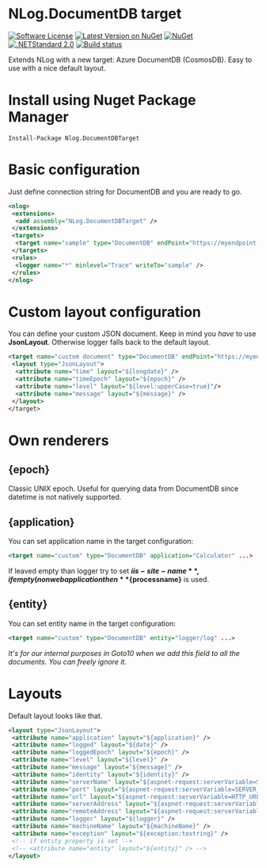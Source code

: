 # NLog.DocumentDB target

[![Software License](https://img.shields.io/badge/license-MIT-brightgreen.svg)](LICENSE.md)
[![Latest Version on NuGet](https://img.shields.io/nuget/v/Nlog.DocumentDBTarget.svg?style=flat-square)](https://www.nuget.org/packages/Nlog.DocumentDBTarget/)
[![NuGet](https://img.shields.io/nuget/dt/Nlog.DocumentDBTarget.svg)](https://www.nuget.org/packages/Nlog.DocumentDBTarget/)
[![.NETStandard 2.0](https://img.shields.io/badge/.NET%20Framework-4.5.2-blue.svg)](https://github.com/Microsoft/dotnet/blob/master/releases/net452/README.md)
[![Build status](https://frohikey.visualstudio.com/Goto10/_apis/build/status/NUGET/NLog.DocumentDB)](https://frohikey.visualstudio.com/Goto10/_build/latest?definitionId=5)

Extends NLog with a new target: Azure DocumentDB (CosmosDB). Easy to use with a nice default layout.

# Install using Nuget Package Manager

```Install-Package Nlog.DocumentDBTarget```

# Basic configuration

Just define connection string for DocumentDB and you are ready to go.

```xml
<nlog>
 <extensions> 
  <add assembly="NLog.DocumentDBTarget" />         
 </extensions>
 <targets>
  <target name="sample" type="DocumentDB" endPoint="https://myendpoint.documents.azure.com:443" authorizationKey="s0mes3cre7StuFf==" database="mydb" collection="mycollection"/>
 </targets>    
 <rules>
  <logger name="*" minlevel="Trace" writeTo="sample" />
 </rules>
</nlog>
```

# Custom layout configuration

You can define your custom JSON document. Keep in mind you *have* to use **JsonLayout**. Otherwise logger falls back to the default layout.

```xml
<target name="custom document" type="DocumentDB" endPoint="https://myendpoint.documents.azure.com:443" authorizationKey="s0mes3cre7StuFf==" database="mydb" collection="mycollection"/>
 <layout type="JsonLayout">
  <attribute name="time" layout="${longdate}" />
  <attribute name="timeEpoch" layout="${epoch}" />
  <attribute name="level" layout="${level:upperCase=true}"/>
  <attribute name="message" layout="${message}" />
 </layout>
</target>
```

# Own renderers

## {epoch}

Classic UNIX epoch. Useful for querying data from DocumentDB since datetime is not natively supported.

## {application}

You can set application name in the target configuration:

```xml
<target name="custom" type="DocumentDB" application="Calculator" ...>
```

If leaved empty than logger try to set **${iis-site-name}**, if empty (non web application then **${processname}** is used.

## {entity}

You can set entity name in the target configuration:

```xml
<target name="custom" type="DocumentDB" entity="logger/log" ...>
```

_It's for our internal purposes in Goto10 when we add this field to all the documents. You can freely ignore it._

# Layouts

Default layout looks like that.

```xml
<layout type="JsonLayout">
 <attribute name="application" layout="${application}" />
 <attribute name="logged" layout="${date}" />
 <attribute name="loggedEpoch" layout="${epoch}" />
 <attribute name="level" layout="${level}" />
 <attribute name="message" layout="${message}" />
 <attribute name="identity" layout="${identity}" />
 <attribute name="serverName" layout="${aspnet-request:serverVariable=SERVER_NAME}" />
 <attribute name="port" layout="${aspnet-request:serverVariable=SERVER_PORT}" />
 <attribute name="url" layout="${aspnet-request:serverVariable=HTTP_URL}" />
 <attribute name="serverAddress" layout="${aspnet-request:serverVariable=LOCAL_ADDR}" />
 <attribute name="remoteAddress" layout="${aspnet-request:serverVariable=REMOTE_ADDR}:${aspnet-request:serverVariable=REMOTE_PORT}" />
 <attribute name="logger" layout="${logger}" />
 <attribute name="machineName" layout="${machineName}" />
 <attribute name="exception" layout="${exception:tostring}" />
 <!-- if entity property is set -->
 <!-- <attribute name="entity" layout="${entity}" /> -->
</layout>
```
